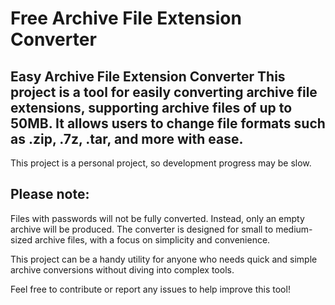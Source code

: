 # Free Archive File Extension Converter

## Easy Archive File Extension Converter This project is a tool for easily converting archive file extensions, supporting archive files of up to 50MB. It allows users to change file formats such as .zip, .7z, .tar, and more with ease.
This project is a personal project, so development progress may be slow.

## Please note:
 Files with passwords will not be fully converted. Instead, only an empty archive will be produced. 
 The converter is designed for small to medium-sized archive files, with a focus on simplicity and convenience. 

 This project can be a handy utility for anyone who needs quick and simple archive conversions without diving into complex tools.

 Feel free to contribute or report any issues to help improve this tool!

## 